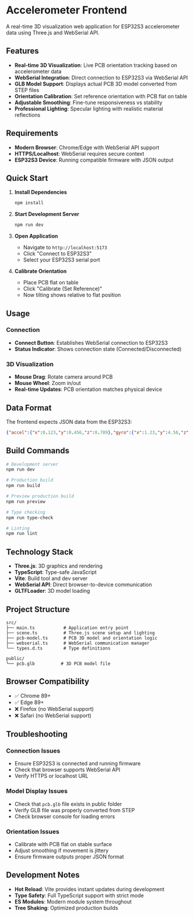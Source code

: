 # Accelerometer Frontend

A real-time 3D visualization web application for ESP32S3 accelerometer data using Three.js and WebSerial API.

## Features

- **Real-time 3D Visualization**: Live PCB orientation tracking based on accelerometer data
- **WebSerial Integration**: Direct connection to ESP32S3 via WebSerial API
- **GLB Model Support**: Displays actual PCB 3D model converted from STEP files
- **Orientation Calibration**: Set reference orientation with PCB flat on table
- **Adjustable Smoothing**: Fine-tune responsiveness vs stability
- **Professional Lighting**: Specular lighting with realistic material reflections

## Requirements

- **Modern Browser**: Chrome/Edge with WebSerial API support
- **HTTPS/Localhost**: WebSerial requires secure context
- **ESP32S3 Device**: Running compatible firmware with JSON output

## Quick Start

1. **Install Dependencies**
   ```bash
   npm install
   ```

2. **Start Development Server**
   ```bash
   npm run dev
   ```

3. **Open Application**
   - Navigate to `http://localhost:5173`
   - Click "Connect to ESP32S3"
   - Select your ESP32S3 serial port

4. **Calibrate Orientation**
   - Place PCB flat on table
   - Click "Calibrate (Set Reference)"
   - Now tilting shows relative to flat position

## Usage

### Connection
- **Connect Button**: Establishes WebSerial connection to ESP32S3
- **Status Indicator**: Shows connection state (Connected/Disconnected)

### 3D Visualization
- **Mouse Drag**: Rotate camera around PCB
- **Mouse Wheel**: Zoom in/out
- **Real-time Updates**: PCB orientation matches physical device

## Data Format

The frontend expects JSON data from the ESP32S3:
```json
{"accel":{"x":0.123,"y":0.456,"z":0.789},"gyro":{"x":1.23,"y":4.56,"z":7.89},"temp":25.4}
```

## Build Commands

```bash
# Development server
npm run dev

# Production build  
npm run build

# Preview production build
npm run preview

# Type checking
npm run type-check

# Linting
npm run lint
```

## Technology Stack

- **Three.js**: 3D graphics and rendering
- **TypeScript**: Type-safe JavaScript
- **Vite**: Build tool and dev server
- **WebSerial API**: Direct browser-to-device communication
- **GLTFLoader**: 3D model loading

## Project Structure

```
src/
├── main.ts           # Application entry point
├── scene.ts          # Three.js scene setup and lighting
├── pcb-model.ts      # PCB 3D model and orientation logic
├── webserial.ts      # WebSerial communication manager
└── types.d.ts        # Type definitions

public/
└── pcb.glb          # 3D PCB model file
```

## Browser Compatibility

- ✅ Chrome 89+
- ✅ Edge 89+  
- ❌ Firefox (no WebSerial support)
- ❌ Safari (no WebSerial support)

## Troubleshooting

### Connection Issues
- Ensure ESP32S3 is connected and running firmware
- Check that browser supports WebSerial API
- Verify HTTPS or localhost URL

### Model Display Issues
- Check that `pcb.glb` file exists in public folder
- Verify GLB file was properly converted from STEP
- Check browser console for loading errors

### Orientation Issues
- Calibrate with PCB flat on stable surface
- Adjust smoothing if movement is jittery
- Ensure firmware outputs proper JSON format

## Development Notes

- **Hot Reload**: Vite provides instant updates during development
- **Type Safety**: Full TypeScript support with strict mode
- **ES Modules**: Modern module system throughout
- **Tree Shaking**: Optimized production builds